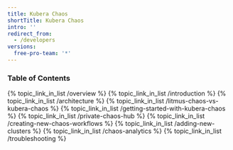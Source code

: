 ```yaml
---
title: Kubera Chaos
shortTitle: Kubera Chaos
intro: ''
redirect_from:
  - /developers
versions:
  free-pro-team: '*'
---
```

### Table of Contents
{% topic_link_in_list /overview %}
{% topic_link_in_list /introduction %}
{% topic_link_in_list /architecture %}
{% topic_link_in_list /litmus-chaos-vs-kubera-chaos %}
{% topic_link_in_list /getting-started-with-kubera-chaos %}
{% topic_link_in_list /private-chaos-hub %}
{% topic_link_in_list /creating-new-chaos-workflows %}
{% topic_link_in_list /adding-new-clusters %}
{% topic_link_in_list /chaos-analytics %}
{% topic_link_in_list /troubleshooting %}
